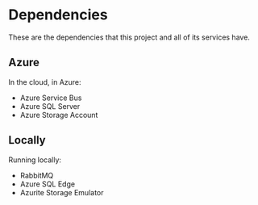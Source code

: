 # Dependencies

These are the dependencies that this project and all of its services have.

## Azure

In the cloud, in Azure:

* Azure Service Bus
* Azure SQL Server
* Azure Storage Account

## Locally

Running locally:

* RabbitMQ
* Azure SQL Edge
* Azurite Storage Emulator